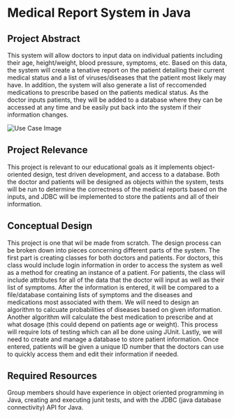# Medical Report System in Java

## Project Abstract
This system will allow doctors to input data on individual patients including their age, height/weight, blood pressure, symptoms, etc. Based on this data, the system will create a tenative report on the patient detailing their current medical status and a list of viruses/diseases that the patient most likely may have. In addition, the system will also generate a list of reccomended medications to prescribe based on the patients medical status. As the doctor inputs patients, they will be added to a database where they can be accessed at any time and be easily put back into the system if their information changes.

![Use Case Image](StellaOwl_PayStation.png)

## Project Relevance
This project is relevant to our educational goals as it implements object-oriented design, test driven development, and access to a database. Both the doctor and patients will be designed as objects within the system, tests will be run to determine the correctness of the medical reports based on the inputs, and JDBC will be implemented to store the patients and all of their information.

## Conceptual Design
This project is one that wil be made from scratch. The design process can be broken down into pieces concerning different parts of the system. The first part is creating classes for both doctors and patients. For doctors, this class would include login information in order to access the system as well as a method for creating an instance of a patient. For patients, the class will include attributes for all of the data that the doctor will input as well as their list of symptoms. After the information is entered, it will be compared to a file/database containing lists of symptoms and the diseases and medications most associated with them. We will need to design an algorithm to calcuate probabilities of diseases based on given information. Another algorithm will calculate the best medication to prescribe and at what dosage (this could depend on patients age or weight). This process will require lots of testing which can all be done using JUnit. Lastly, we will need to create and manage a database to store patient information. Once entered, patients will be given a unique ID number that the doctors can use to quickly access them and edit their information if needed.

## Required Resources
Group members should have experience in object oriented programming in Java, creating and executing junit tests, and with the JDBC (java database connectivity) API for Java.
